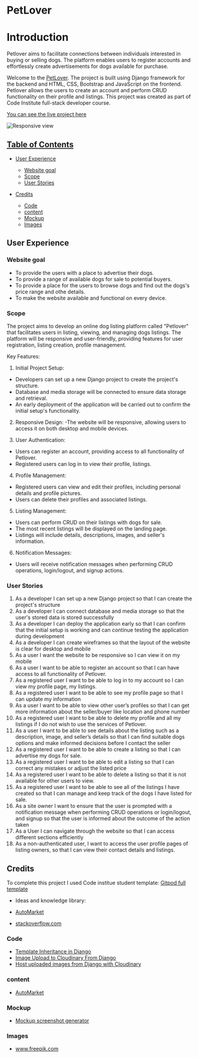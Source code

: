 # PetLover

# Introduction

Petlover aims to facilitate connections between individuals interested in buying or selling dogs. The platform enables users to register accounts and effortlessly create advertisements for dogs available for purchase.

Welcome to the [PetLover](https://petlover-6900a2845617.herokuapp.com/). The project is built using Django framework for the backend and HTML, CSS, Bootstrap and JavaScript on the frontend. Petlover allows the users to create an account and perform CRUD functionality on their profile and listings. This project was created as part of Code Institute full-stack developer course.

[You can see the live project here](https://petlover-6900a2845617.herokuapp.com/)

![Responsive view](https://res.cloudinary.com/dmhdrvehj/image/upload/v1711016918/mock-up_rfmhf4.png)

## [Table of Contents](#table-of-contents)

- [User Experience](#user-experience)
  - [Website goal](#website-goal)
  - [Scope](#scope)
  - [User Stories](#user-stories)

- [Credits](#credits)
  - [Code](#code)
  - [content](#content) 
  - [Mockup](#mockup)
  - [Images](#images-1)

## User Experience

### Website goal

- To provide the users with a place to advertise their dogs.
- To provide a range of available dogs for sale to potential buyers.
- To provide a place for the users to browse dogs and find out the dogs's price range and othe details.
- To make the website available and functional on every device.

### Scope

The project aims to develop an online dog listing platform called "Petlover" that facilitates users in listing, viewing, and managing dogs listings. The platform will be responsive and user-friendly, providing features for user registration, listing creation, profile management.

Key Features:

1. Initial Project Setup:

- Developers can set up a new Django project to create the project's structure.
- Database and media storage will be connected to ensure data storage and retrieval.
- An early deployment of the application will be carried out to confirm the initial setup's functionality.

2. Responsive Design: -The website will be responsive, allowing users to access it on both desktop and mobile devices.

3. User Authentication:

- Users can register an account, providing access to all functionality of Petlover.
- Registered users can log in to view their profile, listings.

4. Profile Management:

- Registered users can view and edit their profiles, including personal details and profile pictures.
- Users can delete their profiles and associated listings.

5. Listing Management:
- Users can perform CRUD on their listings with dogs for sale.
- The most recent listings will be displayed on the landing page.
- Listings will include details, descriptions, images, and seller's information.

6. Notification Messages:

- Users will receive notification messages when performing CRUD operations, login/logout, and signup actions.

### User Stories

1. As a developer I can set up a new Django project so that I can create the project's structure
2. As a developer I can connect database and media storage so that the user's stored data is stored successfully
3. As a developer I can deploy the application early so that I can confirm that the initial setup is working and can continue testing the application during development
4. As a developer I can create wireframes so that the layout of the website is clear for desktop and mobile
5. As a user I want the website to be responsive so I can view it on my mobile
6. As a user I want to be able to register an account so that I can have access to all functionality of Petlover.
7. As a registered user I want to be able to log in to my account so I can view my profile page, my listings.
8. As a registered user I want to be able to see my profile page so that I can update my information
9. As a user I want to be able to view other user’s profiles so that I can get more information about the seller/buyer like location and phone number
10. As a registered user I want to be able to delete my profile and all my listings if I do not wish to use the services of Petlover.
11. As a user I want to be able to see details about the listing such as a description, image, and seller’s details so that I can find suitable dogs options and make informed decisions before I contact the seller
12. As a registered user I want to be able to create a listing so that I can advertise my dogs for sale.
13. As a registered user I want to be able to edit a listing so that I can correct any mistakes or adjust the listed price
14. As a registered user I want to be able to delete a listing so that it is not available for other users to view.
15. As a registered user I want to be able to see all of the listings I have created so that I can manage and keep track of the dogs I have listed for sale.
16. As a site owner I want to ensure that the user is prompted with a notification message when performing CRUD operations or login/logout, and signup so that the user is informed about the outcome of the action taken
17. As a User I can navigate through the website so that I can access different sections efficiently
18. As a non-authenticated user, I want to access the user profile pages of listing owners, so that I can view their contact details and listings.

## Credits

To complete this project I used Code institue student template: [Gitpod full template](https://github.com/Code-Institute-Org/gitpod-full-template)
 
- Ideas and knowledge library:
  
-  [AutoMarket](https://github.com/Dayana-N/AutoMarket-PP4)

- [stackoverflow.com](https://stackoverflow.com/)

### Code

- [Template Inheritance in Django](https://www.youtube.com/watch?v=gw-hKVt71A8)
- [Image Upload to Cloudinary From Django](https://www.youtube.com/watch?v=i0ar7W98Osc)
- [Host uploaded images from Django with Cloudinary](https://www.youtube.com/watch?v=fQo9ivqX4xs)

### content

- [AutoMarket](https://github.com/Dayana-N/AutoMarket-PP4)

### Mockup

- [Mockup screenshot generator](https://ui.dev/amiresponsive)

### Images

- www.freepik.com




